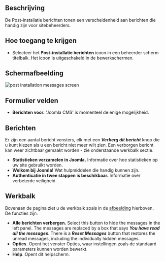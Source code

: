 <!-- Filename: Help4.x:Post-installation_Messages_for_Joomla_CMS / Display title: Post-installatie berichten voor het Joomla CMS -->

## Beschrijving

De Post-installatie berichten tonen een verscheidenheid aan berichten
die handig zijn voor sitebeheerders.

## Hoe toegang te krijgen

- Selecteer het **Post-installatie berichten** icoon in een beheerder
  scherm titelbalk. Het icoon is uitgeschakeld in de bewerkschermen.

## Schermafbeelding

![post installation messages screen](../../../en/images/post-install-messages/post-installation-messages.png "")

## Formulier velden

- **Berichten voor.** 'Joomla CMS' is momenteel de enige mogelijkheid.

## Berichten

Er zijn een aantal bericht vensters, elk met een ***Verberg dit
bericht*** knop die u kunt kiezen als u een bericht niet meer wilt zien.
Een verborgen bericht kan weer zichtbaar gemaakt worden - zie
onderstaande werkbalk sectie.

- **Statistieken verzamelen in Joomla.** Informatie over hoe
  statistieken op uw site gebruikt worden.
- **Welkom bij Joomla!** Wat hulpmiddelen die handig kunnen zijn.
- **Authenticatie in twee stappen is beschikbaar.** Informatie over
  verbeterde veiligheid.

## Werkbalk

Bovenaan de pagina ziet u de werkbalk zoals in de
[afbeelding](#Schermafbeelding) hierboven. De functies zijn.

- **Alle berichten verbergen.** Select this button to hide the messages
  in the left panel. The messages are replaced by a box that says ***You
  have read all the messages***. There is a ***Reset Messages*** button
  that restores the unread messages, including the individually hidden
  messages.
- **Opties.** Opent het venster Opties, waar instellingen zoals de
  standaard parameters kunnen worden bewerkt.
- **Help**. Opent dit helpscherm.
